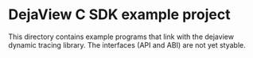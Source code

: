# DejaView C SDK example project

This directory contains example programs that link with the dejaview dynamic
tracing library. The interfaces (API and ABI) are not yet styable.
